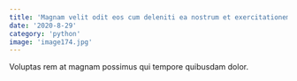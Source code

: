 ```yaml
---
title: 'Magnam velit odit eos cum deleniti ea nostrum et exercitationem.'
date: '2020-8-29'
category: 'python'
image: 'image174.jpg'
---
```


Voluptas rem at magnam possimus qui tempore quibusdam dolor.
